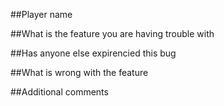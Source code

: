 ##Player name




##What is the feature you are having trouble with




##Has anyone else expirencied this bug




##What is wrong with the feature



##Additional comments
